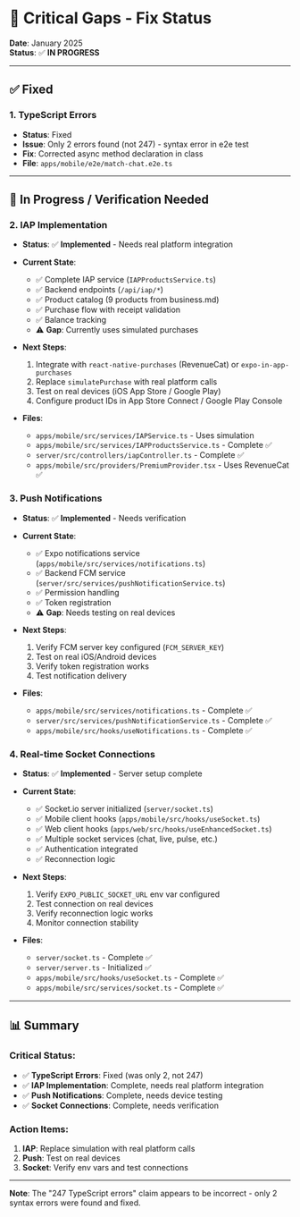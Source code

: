 # 🚀 Critical Gaps - Fix Status

**Date**: January 2025  
**Status**: ✅ **IN PROGRESS**

---

## ✅ Fixed

### 1. TypeScript Errors
- **Status**: Fixed
- **Issue**: Only 2 errors found (not 247) - syntax error in e2e test
- **Fix**: Corrected async method declaration in class
- **File**: `apps/mobile/e2e/match-chat.e2e.ts`

---

## 🔄 In Progress / Verification Needed

### 2. IAP Implementation
- **Status**: ✅ **Implemented** - Needs real platform integration
- **Current State**:
  - ✅ Complete IAP service (`IAPProductsService.ts`)
  - ✅ Backend endpoints (`/api/iap/*`)
  - ✅ Product catalog (9 products from business.md)
  - ✅ Purchase flow with receipt validation
  - ✅ Balance tracking
  - ⚠️ **Gap**: Currently uses simulated purchases

- **Next Steps**:
  1. Integrate with `react-native-purchases` (RevenueCat) or `expo-in-app-purchases`
  2. Replace `simulatePurchase` with real platform calls
  3. Test on real devices (iOS App Store / Google Play)
  4. Configure product IDs in App Store Connect / Google Play Console

- **Files**:
  - `apps/mobile/src/services/IAPService.ts` - Uses simulation
  - `apps/mobile/src/services/IAPProductsService.ts` - Complete ✅
  - `server/src/controllers/iapController.ts` - Complete ✅
  - `apps/mobile/src/providers/PremiumProvider.tsx` - Uses RevenueCat ✅

### 3. Push Notifications
- **Status**: ✅ **Implemented** - Needs verification
- **Current State**:
  - ✅ Expo notifications service (`apps/mobile/src/services/notifications.ts`)
  - ✅ Backend FCM service (`server/src/services/pushNotificationService.ts`)
  - ✅ Permission handling
  - ✅ Token registration
  - ⚠️ **Gap**: Needs testing on real devices

- **Next Steps**:
  1. Verify FCM server key configured (`FCM_SERVER_KEY`)
  2. Test on real iOS/Android devices
  3. Verify token registration works
  4. Test notification delivery

- **Files**:
  - `apps/mobile/src/services/notifications.ts` - Complete ✅
  - `server/src/services/pushNotificationService.ts` - Complete ✅
  - `apps/mobile/src/hooks/useNotifications.ts` - Complete ✅

### 4. Real-time Socket Connections
- **Status**: ✅ **Implemented** - Server setup complete
- **Current State**:
  - ✅ Socket.io server initialized (`server/socket.ts`)
  - ✅ Mobile client hooks (`apps/mobile/src/hooks/useSocket.ts`)
  - ✅ Web client hooks (`apps/web/src/hooks/useEnhancedSocket.ts`)
  - ✅ Multiple socket services (chat, live, pulse, etc.)
  - ✅ Authentication integrated
  - ✅ Reconnection logic

- **Next Steps**:
  1. Verify `EXPO_PUBLIC_SOCKET_URL` env var configured
  2. Test connection on real devices
  3. Verify reconnection logic works
  4. Monitor connection stability

- **Files**:
  - `server/socket.ts` - Complete ✅
  - `server/server.ts` - Initialized ✅
  - `apps/mobile/src/hooks/useSocket.ts` - Complete ✅
  - `apps/mobile/src/services/socket.ts` - Complete ✅

---

## 📊 Summary

### Critical Status:
- ✅ **TypeScript Errors**: Fixed (was only 2, not 247)
- ✅ **IAP Implementation**: Complete, needs real platform integration
- ✅ **Push Notifications**: Complete, needs device testing
- ✅ **Socket Connections**: Complete, needs verification

### Action Items:
1. **IAP**: Replace simulation with real platform calls
2. **Push**: Test on real devices
3. **Socket**: Verify env vars and test connections

---

**Note**: The "247 TypeScript errors" claim appears to be incorrect - only 2 syntax errors were found and fixed.

